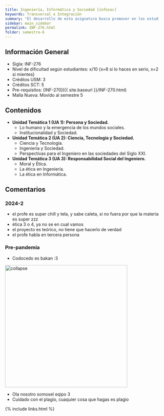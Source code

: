 ```yaml
---
title: Ingeniería, Informática y Sociedad [infosoc]
keywords: Transversal e Integración
summary: "El desarrollo de esta asignatura busca promover en los estudiantes el análisis y reflexión sobre su futuro rol profesional, y las responsabilidades sociales de los ingenieros. En este contexto, se abordan temas en el ámbito de los sistemas sociales y los impactos de la actividad científica y tecnológica en las personas y en la sociedad, a través de metodologías de enseñanza y aprendizaje que incluyen espacios de discusión y trabajo colaborativo.‌"
sidebar: main_sidebar
permalink: INF-276.html
folder: semestre-6
---
```


## Información General

- Sigla: INF-276
- Nivel de dificultad según estudiantes: x/10 {x=6 si lo haces en serio, x=2 si mientes}
- Créditos USM: ‌3
- Créditos SCT: 5
- Pre-requisitos: [INF-270]({{ site.baseurl }}/INF-270.html)
- Malla Nueva: Movido al semestre 5

## Contenidos

- **Unidad Temática 1 (UA 1): Persona y Sociedad.**
  - Lo humano y la emergencia de los mundos sociales.
  - Institucionalidad y Sociedad.
- **Unidad Temática 2 (UA 2): Ciencia, Tecnología y Sociedad.**
  - Ciencia y Tecnología.
  - Ingeniería y Sociedad.
  - Perspectivas para el Ingeniero en las sociedades del Siglo XXI.
- **Unidad Temática 3 (UA 3): Responsabilidad Social del Ingeniero.**
  - Moral y Ética.
  - La ética en Ingeniería.
  - La ética en Informática.

## Comentarios

### 2024-2

- el profe es super chill y tela, y sabe caleta, si no fuera por que la materia es super zzz
- ética 3 o 4, ya no se en cual vamos
- el proyecto es teórico, no tiene que hacerlo de verdad
- el profe habla en tercera persona

### Pre-pandemia

- Codocedo es bakan :3

<div class="text-center mb-3">
    <img src="images/semestre-6/infosoc1.png" alt="collapse" width="400px" height="auto">
</div>

- Ola nosotro somosel eqipo 3‌
- Cuidado con el plagio, cuaquier cosa que hagas es plagio

{% include links.html %}

